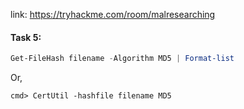 link: https://tryhackme.com/room/malresearching

#### Task 5:

```powershell
Get-FileHash filename -Algorithm MD5 | Format-list
```
Or,

```
cmd> CertUtil -hashfile filename MD5
```

